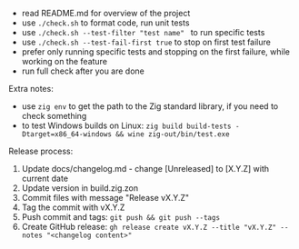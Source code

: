 - read README.md for overview of the project
- use `./check.sh` to format code, run unit tests
- use `./check.sh --test-filter "test name" ` to run specific tests
- use `./check.sh --test-fail-first true` to stop on first test failure
- prefer only running specific tests and stopping on the first failure, while working on the feature
- run full check after you are done

Extra notes:
- use `zig env` to get the path to the Zig standard library, if you need to check something
- to test Windows builds on Linux: `zig build build-tests -Dtarget=x86_64-windows && wine zig-out/bin/test.exe`

Release process:
1. Update docs/changelog.md - change [Unreleased] to [X.Y.Z] with current date
2. Update version in build.zig.zon
3. Commit files with message "Release vX.Y.Z"
4. Tag the commit with vX.Y.Z
5. Push commit and tags: `git push && git push --tags`
6. Create GitHub release: `gh release create vX.Y.Z --title "vX.Y.Z" --notes "<changelog content>"`
